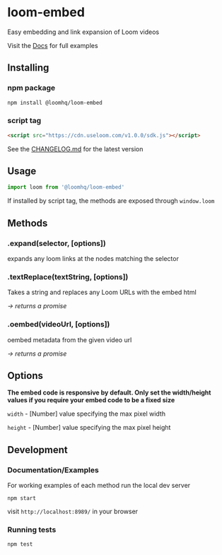 # loom-embed
Easy embedding and link expansion of Loom videos

Visit the [Docs](https://cdn.useloom.com/loom-embed/v1.0.0/index.html) for full examples

## Installing

### npm package

```sh
npm install @loomhq/loom-embed
```

### script tag

```html
<script src="https://cdn.useloom.com/v1.0.0/sdk.js"></script>
```

See the [CHANGELOG.md](https://github.com/loomhq/loom-embed/blob/master/CHANGELOG.md) for the latest version

## Usage

```js
import loom from '@loomhq/loom-embed'
````

If installed by script tag, the methods are exposed through `window.loom`

## Methods

### .expand(selector, [options])

expands any loom links at the nodes matching the selector

### .textReplace(textString, [options])

Takes a string and replaces any Loom URLs with the embed html

_-> returns a promise_

### .oembed(videoUrl, [options])

oembed metadata from the given video url

_-> returns a promise_

## Options

**The embed code is responsive by default. Only set the width/height values if you require your embed code to be a fixed size**

`width` - [Number] value specifying the max pixel width

`height` - [Number] value specifying the max pixel height


## Development

### Documentation/Examples
For working examples of each method run the local dev server

```
npm start
```

visit `http://localhost:8989/` in your browser

### Running tests
```
npm test
```